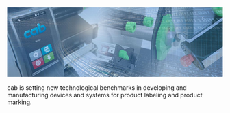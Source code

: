 ![Welcome to cab Produkttechnik GitHub projects.](https://github.com/cab-product-marking/.github/blob/main/images/cab-github-banner.jpg)

cab is setting new technological benchmarks in developing and manufacturing devices and systems for product labeling and product marking.
